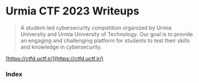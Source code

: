 # Urmia CTF 2023 Writeups

> A student-led cybersecurity competition organized by Urmia University and Urmia University of Technology. Our goal is to provide an engaging and challenging platform for students to test their skills and knowledge in cybersecurity.

[https://ctfd.uctf.ir/](https://ctfd.uctf.ir/)

### Index

